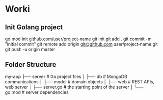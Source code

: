 # Worki

## Init Golang project
go mod init github.com/user/project-name
git init 
git add .
git commit -m "initial commit"
git remote add origin git@github.com:user/project-name.git
git push -u origin master

## Folder Structure

my-app
├── server                   # Go project files
│   ├── db                   # MongoDB communications
│   ├── model                # domain objects
│   ├── web                  # REST APIs, web server
│   ├── server.go            # the starting point of the server
│   └── go.mod               # server dependencies
